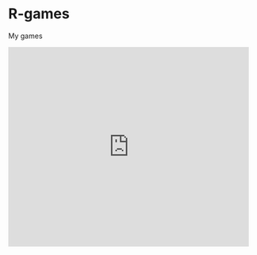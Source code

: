 # R-games
My games
<iframe src="https://scratch.mit.edu/projects/200404830/embed" allowtransparency="true" width="485" height="402" frameborder="0" scrolling="no" allowfullscreen></iframe>
